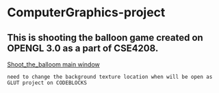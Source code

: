# ComputerGraphics-project

## This is shooting the balloon game created on OPENGL 3.0 as a part of CSE4208.
[Shoot_the_balloom main window](http://imgur.com/a/LnqCz)



`need to change the background texture location when will be open as GLUT project on CODEBLOCKS`
